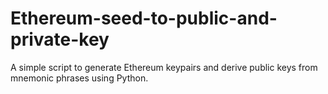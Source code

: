 # Ethereum-seed-to-public-and-private-key
A simple script to generate Ethereum keypairs and derive public keys from mnemonic phrases using Python.
